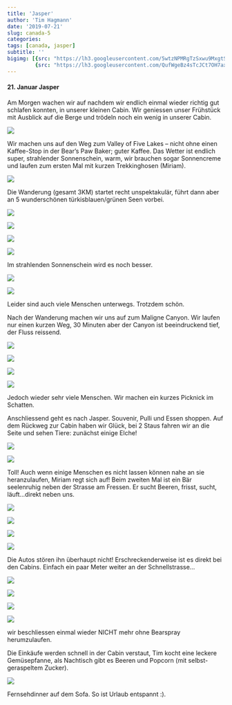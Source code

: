 ```yaml
---
title: 'Jasper'
author: 'Tim Hagmann'
date: '2019-07-21'
slug: canada-5
categories:
tags: [canada, jasper]
subtitle: ''
bigimg: [{src: "https://lh3.googleusercontent.com/5wtzNPMRgTzSxwu9MxgtSuOPCM0wH_LHku3SJTovMM4UUCTu9xNRaXSaiVC2sw40Xuh_xFqwxYajb_yd39OQdoGxpqGN87XgnZTi5aJy1zxiCNOBnO7X4RXvD_BJUqN-n7Q34Yglw-0=w1920-h1080"},
         {src: "https://lh3.googleusercontent.com/QufWgeBz4sTcJCt7OH7axGuRMOffipWnudPj83VhowfSmhqYBFdDIgaAsZHgD0FrFYxwH1Y0b_uVLlurxFPuBDswvQcmx_jvpot0REw5YUXSv-KODLNuuNXk82REvpEBJSHPjA2LdV0=w1920-h1080"}]
---
```


#### 21. Januar Jasper
Am Morgen wachen wir auf nachdem wir endlich einmal wieder richtig gut schlafen konnten, in unserer kleinen Cabin. Wir geniessen unser Frühstück mit Ausblick auf die Berge und trödeln noch ein wenig in unserer Cabin.

![](https://lh3.googleusercontent.com/PiJZpPCwV8L57ZlvN-keTsYg59OK86sAhGb1AL5zWxUADM5C6FLXiGoWJ242Tu0mWhtuv04KzZE9XpbzoTP1ehDLZ2OsNVIb7XCyu4ydtf7m8lDIY28JGU88i-EJwRGIqVl98lgyYXk=w1920-h1080)

Wir machen uns auf den Weg zum Valley of Five Lakes – nicht ohne einen Kaffee-Stop in der Bear’s Paw Baker; guter Kaffee. Das Wetter ist endlich super, strahlender Sonnenschein, warm, wir brauchen sogar Sonnencreme und laufen zum ersten Mal mit kurzen Trekkinghosen (Miriam).

![](https://lh3.googleusercontent.com/2-zwcgY6t6j_seIWoXOAId3VDPQC6v7BkjwffcdFwgojWoAe6IlRgcwSD4kPoiFWcTOqeWNjlMjwxv-QyRsUD9BSQYmgCHzVr-DzNGgTCAN7choUQdJOyoicOfSw62QKt2CI7S_YGRw=w1920-h1080)

Die Wanderung (gesamt 3KM) startet recht unspektakulär, führt dann aber an 5 wunderschönen türkisblauen/grünen Seen vorbei.

![](https://lh3.googleusercontent.com/Zhfts_y2sDCX8oT-UInSAAzVCQob3xFwKzZ5Bn13f2pEJP7K6aLCybIkkMCPzXDybvvDCPjByDsoGhMZk9XFTYRLRj2LI1oFHtXGbQg3eU_k_jbQmW9-aY0tmd57StiH4aA7AtdTVvw=w1920-h1080)

![](https://lh3.googleusercontent.com/aUQencUeIWMeakw7wN25ezqTT1ZcZ8_MxRhUK1CMreYJP5qf1eck6aW-HiUxs7t9mHtVQ8PUceamDJ9bfiZ3YFJjw5wG6XaWvrAO-h1N4IsLo-VrWQt7AdpZ8In0UZuJ1pp92OYVFwI=w1920-h1080)

![](https://lh3.googleusercontent.com/HlNrubbyTbHddTZUN-AExQx1ENdmOdIqyvPCtQF_huABYHGf2lu4Bw2Xjv3sMLOAI0CH8TkmJfaqdaEJvKG-PrEongzthqr3jXhmmwllZonklemqGd7sa9Vd0tHARLzB7ceGVfKjc_Q=w1920-h1080)

![](https://lh3.googleusercontent.com/BScSzEgO_Lb6v9USQHabzfDKylYqkbnjvQNPfyzgzYswwcDfDrnSCkYJjy0AcaV0y261VNNzK_1upDXgW2B0IHV-K7wrBb2kYAChu1k1O7-hoUnMY22J9JQssNNKrcHVY8DzJqj9YSA=w1920-h1080)

Im strahlenden Sonnenschein wird es noch besser.

![](https://lh3.googleusercontent.com/f_WhGd67qcJTQN1wOz8khiAJyHZzJUGWWQF_hVzDDi4JlF0oUIJt3IeGUfLw7TRObk8abSSup7m57XIeS_Yu3SeUlDEIGsamRR6xLCq6mV4gjW4eQR2Aw6JMc3GMJvLnlRYq2mG_F1o=w1920-h1080)

![](https://lh3.googleusercontent.com/-R-3Yy2H8Q3Zi8TRBQKaQyLNMMXmjGOaNaYvrSE9I3hQ5XAeInjo6UjAY4-FBcO6M4HHRz_BmmkALaDdL_4F13TdlrSkushedUp5HFIIu5afrTqVpExXqhb7ZNE3ZKTk35FElDWFQMs=w1920-h1080)

Leider sind auch viele Menschen unterwegs. Trotzdem schön.

Nach der Wanderung machen wir uns auf zum Maligne Canyon. Wir laufen nur einen kurzen Weg, 30 Minuten aber der Canyon ist beeindruckend tief, der Fluss reissend.

![](https://lh3.googleusercontent.com/NupEm-cZM2B6X0a68cB7f2dis14Hi1dTROWoEo7DHfj8gu95Pa7JfIGe4umsVMBN9uMaksSPCk0yn2tT4NpoZhWlu_n39EB98DuYTx3Qg2RRkTt_AhPKFIawOCjWjlGY3TUzNmckdhA=w1920-h1080)

![](https://lh3.googleusercontent.com/R4cdm0Uuymwyh8_YL2IDOJdb8eWCgEIGsB3iMYWy7VVvdebcrla-eLcxj481UbZ3PXphiAkUrxqtT7x91TPoVOa4R6t88KM0L6deHj8Giq8t9Fqha8XnWYgvmR-hXiXN9RSVOOgwR4o=w1920-h1080)

![](https://lh3.googleusercontent.com/PqDbdVQXGy3USIjTUHnv_nHZxO5Gtayolgyd7h9sUtQvIhozKoJtIUVgLknwnVHLaTiplDL75IJHQ1MZL0MYrQwMCfOoE_NBph6NHPU4qxOOPEqP7VBMUjebkXT3C0U7nq6XZl1Du9w=w1920-h1080)

![](https://lh3.googleusercontent.com/EJp1ePpwc1hX03zJg0_EyEmHPem2mA8CVRRAzhbMy5vFXVTXXPxGZo4sgLtUZiX9BSoiOTHsHPIY-p0oLwyxYvhf2CVPg0wweDgunAZKkulP2AorP7cnU5S0wlPXatZLX_U8UoOWtXo=w1920-h1080)

Jedoch wieder sehr viele Menschen. Wir machen ein kurzes Picknick im Schatten.

Anschliessend geht es nach Jasper. Souvenir, Pulli und Essen shoppen. Auf dem Rückweg zur Cabin haben wir Glück, bei 2 Staus fahren wir an die Seite und sehen Tiere: zunächst einige Elche!

![](https://lh3.googleusercontent.com/6ccJFwxQogDPozl6zJKRjn5E3uC_cnt4jlp0JSF9EGAD8VGGFpGhIsnrh_NrszN-zddUoOEFgji8EyBK2VIcrHQTcKvIV4q4hdNe0Zs8V8LD1VwsMp2PeHOunupfBuG0lf_3moWrKjY=w1920-h1080)

![](https://lh3.googleusercontent.com/g8-h4VExZjZFRJn_4hBthgOh1BNNcM3gUzU5pPZa5tyhI63Vr3r0b0x_4eY1ZWdthdPVB1jViKiVxay0izw3uTJqLswOe0MXbswhWBRVRzH4sIU6JJXupp_-7McctpWWyDWlLiy7Rz8=w1920-h1080)

Toll! Auch wenn einige Menschen es nicht lassen können nahe an sie heranzulaufen, Miriam regt sich auf! Beim zweiten Mal ist ein Bär seelenruhig neben der Strasse am Fressen. Er sucht Beeren, frisst, sucht, läuft…direkt neben uns.

![](https://lh3.googleusercontent.com/0TKkh80sBxPLaKB7d0N7WHdQalHL3pugWwcWsfSaHPJ7bkBucNlJQh4Sxka1N8iJNAmm9pxqcm11YrYZhF0_65WqpN07wZS_BxhPznYf5HGCTG63kJSip8NC05ryyzmicquvHwdByb0=w1920-h1080)

![](https://lh3.googleusercontent.com/cHLzQMmnxOgQX8GhT3BPz4hk5Wfx8sQLNBaX60Op5P3jNBA8Vt6wDPYT51mc-HelrIWIaWQMpdyB4_4cVs3wGFmhWEXWKD5ipyROZ0u2aPhIFpSWe8_wGbikqQK2vkyGQmWXad84DLM=w1920-h1080)

![](https://lh3.googleusercontent.com/2jrqDGbQfWui0th65FQr8mLxpu6TYHzUrG_8kKxwXdXriOC-3ODj8EX4iBtF6dypdouas8TR5bUq-XVHFlanDNNUgTj8j_w2gYTOdjMPbN4B2UvmXloeFpxoBXbOMu8z9g9Cn_aN8KQ=w1920-h1080)

![](https://lh3.googleusercontent.com/StqckNIq5E2XaVBQuh4Od37YvIoICnaC3OPYy6QrtNB4wosi8WKYixbncxNlJw2XSg8sVzIBq-dAC18GraZMOfYfxa5b9QVS7uEX15jxxcqQgHmIwFP7Sa6ipqYmfbCx3CdBgqyaMEQ=w1920-h1080)

Die Autos stören ihn überhaupt nicht! Erschreckenderweise ist es direkt bei den Cabins. Einfach ein paar Meter weiter an der Schnellstrasse…


![](https://lh3.googleusercontent.com/VtXBQitsb_oWvLEIF-68lmui87LDNpII85GJ2s7_YgDV0EigbtDvfOjVMBN-PfXKNjdNv8UpTqXGAvac81P50Q-i6rd5NmZTO4VaZx6Ea68KEnPY8_qEmVQ8Mb9SC7K1CBq-pfRX0xk=w1920-h1080)

![](https://lh3.googleusercontent.com/TDQ9OZof-KaMdJcxVbfWYKGVYWgenzhyVGgKTn8Kvx78RLa-l-bNTXuEd5K8MPwISlIvI_MSLsDYKiyiXK1kFl_2q6fwOa1PXGtE7apJ275hOMkR9vN5uFVPo80O8keLxEHUGRIMEYA=w1920-h1080)

![](https://lh3.googleusercontent.com/tVUwX_1XKUocr2riElcl0fO5uHpteko8PLPT5_CDxLqDL-8zAhZctzuhnpNs8bnZHb88nmAH6zP-sjdqZJhsE2KVsnNq0WWIEXdwU56yIWIKtMu8gKlE1EPnTgjZX5PnIi9R9Hya5qE=w1920-h1080)

![](https://lh3.googleusercontent.com/dEvnwdE8EP-OmzRzqyADoQjWwDASTKp0qCKGV650T8mHTKW6uz1H0KY51B99T27PhYpJ5z9LR37jd9r_fVakMjiPpgyVeBau2yKr1y1UPyvu7hORmmVFiaKX9R84Tv8pzH-O3rhnsgM=w1920-h1080)

wir beschliessen einmal wieder NICHT mehr ohne Bearspray herumzulaufen. 

Die Einkäufe werden schnell in der Cabin verstaut, Tim kocht eine leckere Gemüsepfanne, als Nachtisch gibt es Beeren und Popcorn (mit selbst-geraspeltem Zucker).

![](https://lh3.googleusercontent.com/oZXzZX3IlhUcVb7rQ4aeFHa9QIdTbvwz0TZ4CSJN-8TDzyYFEI5jeyAg_FnngBkwtPxyFyaMT3NY_QYnr8VlL4CsG0XSjGTy-CwSki95n374o-aH6tp8dDVK5ZuGHdETWptMNRmgXyQ=w1920-h1080)

Fernsehdinner auf dem Sofa. So ist Urlaub entspannt :).